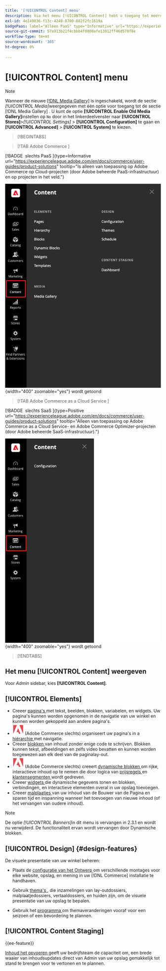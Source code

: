 ```yaml
---
title: '[!UICONTROL Content] menu'
description: Via het menu [!UICONTROL Content] hebt u toegang tot meerdere functies voor het beheer van de inhoud in uw winkel.
exl-id: 4e149836-f13c-4240-8700-882f2fc1619a
badgePaas: label="Alleen PaaS" type="Informative" url="https://experienceleague.adobe.com/en/docs/commerce/user-guides/product-solutions" tooltip="Is alleen van toepassing op Adobe Commerce op Cloud-projecten (door Adobe beheerde PaaS-infrastructuur) en op projecten in het veld."
source-git-commit: 57a913b21f4cbbb4f0800afe13012ff46d578f8e
workflow-type: tm+mt
source-wordcount: '365'
ht-degree: 0%

---
```


# [!UICONTROL Content] menu

>[!NOTE]
>
>Wanneer de nieuwe [[!DNL Media Gallery]](media-gallery.md) is ingeschakeld, wordt de sectie _[!UICONTROL Media]_&#x200B;weergegeven met één optie voor toegang tot de sectie [!DNL Media Gallery] . U kunt de optie **[!UICONTROL Enable Old Media Gallery]**&#x200B;instellen op `No` door in het linkerdeelvenster naar **[!UICONTROL Stores]**>_[!UICONTROL Settings]_ > **[!UICONTROL Configuration]** te gaan en **[!UICONTROL Advanced]** > **[!UICONTROL System]** te kiezen.

>[!BEGINTABS]

>[!TAB  Adobe Commerce ]

[!BADGE &#x200B; slechts PaaS &#x200B;]{type=Informative url="https://experienceleague.adobe.com/en/docs/commerce/user-guides/product-solutions" tooltip="Is alleen van toepassing op Adobe Commerce op Cloud-projecten (door Adobe beheerde PaaS-infrastructuur) en op projecten in het veld."}

![ het [!UICONTROL Content] menu dat in Admin ](./assets/admin-menu-content.png){width="400" zoomable="yes"} wordt getoond

>[!TAB  Adobe Commerce as a Cloud Service ]

[!BADGE &#x200B; slechts SaaS &#x200B;]{type=Positive url="https://experienceleague.adobe.com/en/docs/commerce/user-guides/product-solutions" tooltip="Alleen van toepassing op Adobe Commerce as a Cloud Service- en Adobe Commerce Optimizer-projecten (door Adobe beheerde SaaS-infrastructuur)."}

![ het [!UICONTROL Content] menu dat in Admin ](./assets/admin-menu-content-accs.png){width="400" zoomable="yes"} wordt getoond

>[!ENDTABS]

## Het menu [!UICONTROL Content] weergeven

Voor _Admin_ sidebar, kies **[!UICONTROL Content]**.

## [!UICONTROL Elements]

- Creeer [ pagina&#39;s ](pages.md) met tekst, beelden, blokken, variabelen, en widgets. Uw pagina&#39;s kunnen worden opgenomen in de navigatie van uw winkel en kunnen worden gekoppeld aan andere pagina&#39;s.
- ![ Adobe Commerce ](../assets/adobe-logo.svg) (Adobe Commerce slechts) organiseert uw pagina&#39;s in a [ hiërarchie ](page-hierarchy.md) met navigatie.
- Creeer [ blokken ](blocks.md) van inhoud zonder enige code te schrijven. Blokken kunnen tekst, afbeeldingen en zelfs video bevatten en kunnen worden toegewezen aan elk deel van de paginalay-out.
- ![ Adobe Commerce ](../assets/adobe-logo.svg) (Adobe Commerce slechts) creeert [ dynamische blokken ](dynamic-blocks.md) om rijke, interactieve inhoud op te nemen die door logica van [ prijsregels ](../merchandising-promotions/introduction.md#promotions) en [ klantensegmenten ](../customers/customer-segments.md) wordt gedreven.
- Creeer [ widgets ](widgets.md) die dynamische gegevens tonen en blokken, verbindingen, en interactieve elementen overal in uw opslag toevoegen.
- Creeer [ malplaatjes ](../page-builder/templates.md) van uw inhoud van de Bouwer van de Pagina en sparen tijd en inspanning wanneer het toevoegen van nieuwe inhoud (of het vervangen van oudere inhoud).

>[!NOTE]
>
>De optie _[!UICONTROL Banners]_&#x200B;in dit menu is vervangen in 2.3.1 en wordt nu verwijderd. De functionaliteit ervan wordt vervangen door Dynamische blokken.

## [!UICONTROL Design] {#design-features}

De visuele presentatie van uw winkel beheren:

- Plaats de [ configuratie van het Ontwerp ](configuration.md) om verschillende montages voor elke website, opslag, en mening in uw [!DNL Commerce] installatie te handhaven.

- Gebruik [ thema&#39;s ](themes.md), die inzamelingen van lay-outdossiers, malplaatjedossiers, vertaaldossiers, en huiden zijn, om de visuele presentatie van uw opslag te bepalen.

- Gebruik het [ programma ](schedule.md) om themaveranderingen vooraf voor een seizoen of een bevordering te plannen.

## [!UICONTROL Content Staging]

{{ee-feature}}

[ Inhoud het opvoeren ](content-staging.md) geeft uw bedrijfsteam de capaciteit om, een brede waaier van inhoudsupdates direct van Admin van uw opslag gemakkelijk tot stand te brengen voor te vertonen en te plannen.
